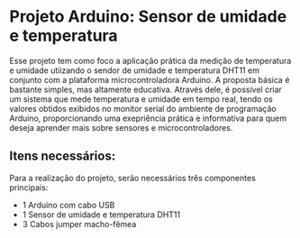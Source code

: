# Projeto Arduino: Sensor de umidade e temperatura
Esse projeto tem como foco a aplicação prática da medição de temperatura e umidade utiizando o sendor de umidade e temperatura DHT11 em conjunto com a plataforma microcontroladora Arduino.
A proposta básica é bastante simples, mas altamente educativa. Através dele, é possível criar um sistema que mede temperatura e umidade em tempo real, tendo os valores obtidos exibidos no monitor serial do ambiente de programação Arduino, proporcionando uma exepriência prática e informativa para quem deseja aprender mais sobre sensores e microcontroladores.

## Itens necessários:
Para a realização do projeto, serão necessários três componentes principais:
- 1 Arduino com cabo USB
- 1 Sensor de umidade e temperatura DHT11
- 3 Cabos jumper macho-fêmea
